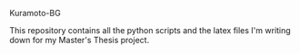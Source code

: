 Kuramoto-BG

This repository contains all the python scripts and the latex files I'm writing down for my Master's Thesis project.
